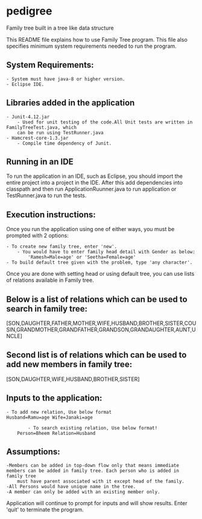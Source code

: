 # pedigree
Family tree built in a tree like data structure

This README file explains how to use Family Tree program. This file also specifies minimum system requirements needed to run the program.

System Requirements:
---------------------
	- System must have java-8 or higher version.
	- Eclipse IDE.

Libraries added in the application
-----------------------------------
	- Junit-4.12.jar
		- Used for unit testing of the code.All Unit tests are written in FamilyTreeTest.java, which
		can be run using TestRunner.java
	- Hamcrest-core-1.3.jar
		- Compile time dependency of Junit.

Running in an IDE
---------------------
To run the application in an IDE, such as Eclipse, you should import the entire project into a project in the IDE. 
After this add dependencies into classpath and then run ApplicationRuunner.java to run application or TestRunner.java to run the tests.

                  
Execution instructions:
--------------------------

Once you run the application using one of either ways, you must be prompted with 2 options: 

	- To create new family tree, enter 'new'.
		- You would have to enter family head detail with Gender as below:
			'Ramesh=Male=age' or 'Seetha=Female=age'
	- To build default tree given with the problem, type 'any character'.

Once you are done with setting head or using default tree, you can use 
lists of relations available in Family tree.
 
Below is a list of relations which can be used to search in family tree:
----------------------------------------------------------------------

[SON,DAUGHTER,FATHER,MOTHER,WIFE,HUSBAND,BROTHER,SISTER,COUSIN,GRANDMOTHER,GRANDFATHER,GRANDSON,GRANDAUGHTER,AUNT,UNCLE]

Second list is of relations which can be used to add new members in family tree:
--------------------------------------------------------------------------------

[SON,DAUGHTER,WIFE,HUSBAND,BROTHER,SISTER]


Inputs to the application:
-------------------------
	- To add new relation, Use below format
    Husband=Ramu=age Wife=Janaki=age
		
			- To search existing relation, Use below format!
		Person=Bheem Relation=Husband

Assumptions:
-------------

	-Members can be added in top-down flow only that means immediate members can be added in family tree. Each person who is added in family tree 
		must have parent associated with it except head of the family. 
	-All Persons would have unique name in the tree.
	-A member can only be added with an existing member only.

Application will continue to prompt for inputs and will show results.
Enter 'quit' to terminate the program.
